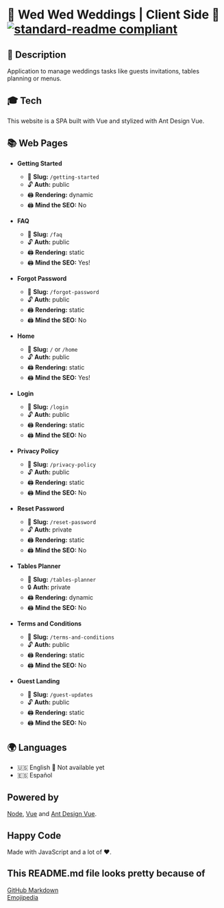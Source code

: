 # 💍 Wed Wed Weddings | Client Side 💍 [![standard-readme compliant](https://img.shields.io/badge/readme%20style-standard-brightgreen.svg?style=flat-square)](https://github.com/RichardLitt/standard-readme)

## 🔖 Description

Application to manage weddings tasks like guests invitations, tables planning or menus.

## 🎓 Tech

This website is a SPA built with Vue and stylized with Ant Design Vue.

## 📚 Web Pages

- **Getting Started**

  - 🔔 **Slug:** `/getting-started`
  - 🔓 **Auth:** public
  - 🖨️ **Rendering:** dynamic
  - 🖨️ **Mind the SEO:** No

- **FAQ**

  - 🔔 **Slug:** `/faq`
  - 🔓 **Auth:** public
  - 🖨️ **Rendering:** static
  - 🖨️ **Mind the SEO:** Yes!

- **Forgot Password**

  - 🔔 **Slug:** `/forgot-password`
  - 🔓 **Auth:** public
  - 🖨️ **Rendering:** static
  - 🖨️ **Mind the SEO:** No

- **Home**

  - 🔔 **Slug:** `/` or `/home`
  - 🔓 **Auth:** public
  - 🖨️ **Rendering:** static
  - 🖨️ **Mind the SEO:** Yes!

- **Login**

  - 🔔 **Slug:** `/login`
  - 🔓 **Auth:** public
  - 🖨️ **Rendering:** static
  - 🖨️ **Mind the SEO:** No

- **Privacy Policy**

  - 🔔 **Slug:** `/privacy-policy`
  - 🔓 **Auth:** public
  - 🖨️ **Rendering:** static
  - 🖨️ **Mind the SEO:** No

- **Reset Password**

  - 🔔 **Slug:** `/reset-password`
  - 🔓 **Auth:** private
  - 🖨️ **Rendering:** static
  - 🖨️ **Mind the SEO:** No

- **Tables Planner**

  - 🔔 **Slug:** `/tables-planner`
  - 🔒 **Auth:** private
  - 🖨️ **Rendering:** dynamic
  - 🖨️ **Mind the SEO:** No

- **Terms and Conditions**

  - 🔔 **Slug:** `/terms-and-conditions`
  - 🔓 **Auth:** public
  - 🖨️ **Rendering:** static
  - 🖨️ **Mind the SEO:** No

- **Guest Landing**

  - 🔔 **Slug:** `/guest-updates`
  - 🔓 **Auth:** public
  - 🖨️ **Rendering:** static
  - 🖨️ **Mind the SEO:** No

## 🌍 Languages

- 🇺🇸 English 🔧 Not available yet
- 🇪🇸 Español

## Powered by

[Node](https://nodejs.org/), [Vue](https://vuejs.org/) and [Ant Design Vue](https://www.antdv.com/docs/vue/introduce/).

## Happy Code

Made with JavaScript and a lot of ❤️.

## This README.md file looks pretty because of

[GitHub Markdown](https://guides.github.com/features/mastering-markdown/) \
[Emojipedia](https://emojipedia.org/)
